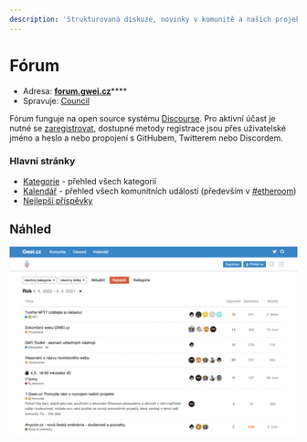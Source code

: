 ```yaml
---
description: 'Strukturovaná diskuze, novinky v komunitě a našich projektech'
---
```


# Fórum

* Adresa: [**forum.gwei.cz**](https://forum.gwei.cz/)\*\*\*\*
* Spravuje: [Council](../council.md)

Fórum funguje na open source systému [Discourse](https://www.discourse.org/). Pro aktivní účast je nutné se [zaregistrovat](https://forum.gwei.cz/signup), dostupné metody registrace jsou přes uživatelské jméno a heslo a nebo propojení s GitHubem, Twitterem nebo Discordem.

### Hlavní stránky

* [Kategorie](https://forum.gwei.cz/categories) - přehled všech kategorií
* [Kalendář](https://forum.gwei.cz/calendar) - přehled všech komunitních událostí \(především v [\#etheroom](../projekty/etheroom/)\)
* [Nejlepší příspěvky](https://forum.gwei.cz/top)

## Náhled

![N&#xE1;hled na&#x161;eho f&#xF3;ra](../.gitbook/assets/forum-screenshot%20%281%29.png)





